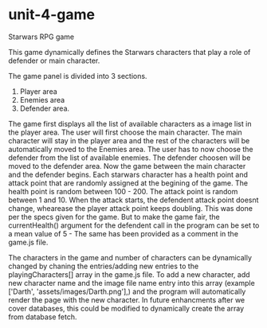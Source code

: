 # unit-4-game
Starwars RPG game

This game dynamically defines the Starwars characters that play a role of defender or main character. 

The game panel is divided into 3 sections. 

1. Player area 
2. Enemies area 
3. Defender area. 

The game first displays all the list of available characters as a image list in the player area. The user will first choose the main character. The main character will stay in the player area and the rest of the characters will be automatically moved to the Enemies area. The user has to now choose the defender from the list of available enemies. The defender choosen will be moved to the defender area. Now the game between the main character and the defender begins. Each starwars character has a health point and attack point that are randomly assigned at the begining of the game. The health point is random between 100 - 200. The attack point is random between 1 and 10. When the attack starts, the defendent attack point doesnt change, whearease the player attack point keeps doubling. This was done per the specs given for the game. But to make the game fair, the currentHealth() argument for the defendent call in the program can be set to a mean value of 5 - The same has been provided as a comment in the game.js file. 

The characters in the game and number of characters can be dynamically changed by chaning the entries/adding new entries to the playingCharacters[] array in the game.js file. To add a new character, add new character name and the image file name entry into this array (example ['Darth', 'assets/images/Darth.png'],) and the program will automatically render the page with the new character. In future enhancments after we cover databases, this could be modified to dynamically create the array from database fetch. 
